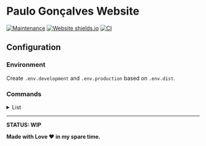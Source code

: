 # Paulo Gonçalves Website
[![Maintenance](https://img.shields.io/badge/Maintained%3F-yes-green.svg)](https://github.com/paulogoncalvs/pg-web)
[![Website shields.io](https://img.shields.io/website-up-down-green-red/http/shields.io.svg)](https://www.paulogoncalves.dev/)
[![CI](https://github.com/paulogoncalvs/pg-web/actions/workflows/test.yml/badge.svg)](https://github.com/paulogoncalvs/pg-web/actions/workflows/test.yml)

## Configuration

### Environment

Create `.env.development` and `.env.production` based on `.env.dist`.

### Commands

<details>
<summary>List</summary>

| COMMAND                        | DESCRIPTION                                     |
|:-------------------------------|-------------------------------------------------|
| **BUILD**                      |                                                 |
| `yarn prebuild`                | Generate sitemap                                |
| `yarn build`                   | Generate dist                                   |
| **SERVER**                     |                                                 |
| `yarn start:dev`               | Start **Development** server                    |
| `yarn start:prod`              | Generate dist + Start **Production** server     |
| `yarn start:prod:server`       | Start Production server without dist generation |
| **TESTS**                      |                                                 |
| `yarn tests:jest`              | Run Jest tests                                  |
| `yarn tests:jest:update`       | Update Jest tests                               |
| `yarn tests:playwright`        | Generate dist + Run Playwright tests            |
| `yarn tests:playwright:update` | Generate dist + Update Playwright tests         |
| `yarn tests:playwright:run`    | Run Playwright tests without dist generation    |
| `yarn tests:playwright:build`  | Build Playwright docker image                   |
| `yarn tests`                   | Run Jest and Playwright tests                   |
| **LINT**                       |                                                 |
| `yarn lint:ts`                 | Lint TypeScript                                 |
| `yarn lint:ts-fix`             | Lint TypeScript - Fix                           |
| `yarn lint:css`                | Lint CSS                                        |
| `yarn lint:css-fix`            | Lint CSS - Fix                                  |
| `yarn lint`                    | Lint All                                        |
| `yarn lint:fix`                | Lint All - Fix                                  |
| **PACKAGES**                   |                                                 |
| `yarn upgrade:all`             | Upgrade all the packages                        |
| `yarn upgrade:latest`          | Upgrades packages to their latest version       |

</details>

---

**STATUS: WIP**

**Made with Love :heart: in my spare time.**